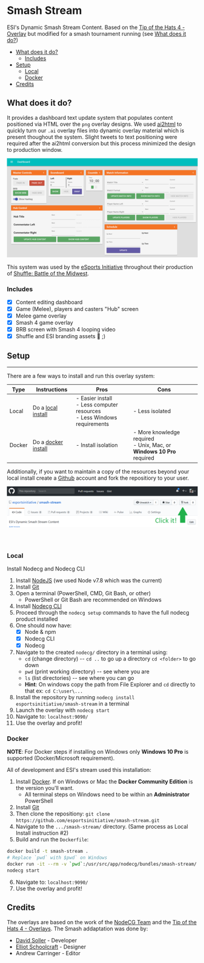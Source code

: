 # Smash Stream

ESI's Dynamic Smash Stream Content. Based on the [Tip of the Hats 4 - Overlay](https://github.com/TipoftheHats/toth4-overlay) but modified for a smash tournament running (see [What does it do?](#what-does-it-do))

<!-- TOC depthFrom:2 -->

- [What does it do?](#what-does-it-do)
    - [Includes](#includes)
- [Setup](#setup)
    - [Local](#local)
    - [Docker](#docker)
- [Credits](#credits)

<!-- /TOC -->

## What does it do?

It provides a dashboard text update system that populates content positioned via HTML over the `png` overlay designs. We used [ai2html](http://ai2html.org/) to quickly turn our `.ai` overlay files into dynamic overlay material which is present thoughout the system. Slight tweets to text positioning were required after the ai2html conversion but this process minimized the design to production window.

![Dashboard](readme-images/dashboard.png)

This system was used by the [eSports Initiative](http://esi.gg) throughout their production of [Shuffle: Battle of the Midwest](https://smash.gg/tournament/shuffle-battle-of-the-midwest).

### Includes

- [x] Content editing dashboard
- [x] Game (Melee), players and casters "Hub" screen
- [x] Melee game overlay
- [x] Smash 4 game overlay
- [x] BRB screen with Smash 4 looping video
- [x] Shuffle and ESI branding assets :tada: ;)

## Setup
---

There are a few ways to install and run this overlay system:

Type | Instructions | Pros | Cons
--- | --- | --- | ---
Local | Do a [local install](#local) | - Easier install <br> - Less computer resources <br> - Less Windows requirements | - Less isolated
Docker | Do a [docker install](#docker) | - Install isolation | - More knowledge required <br> - Unix, Mac, or **Windows 10 Pro** required

Additionally, if you want to maintain a copy of the resources beyond your local install create a [Github](https://github.com/) account and fork the repositiory to your user. <div style="height:150px;">![Github Fork](readme-images/github-fork.png)</div>


### Local

Install Nodecg and Nodecg CLI

1. Install [NodeJS](https://nodejs.org/) (we used Node v7.8 which was the current)
2. Install [Git](https://git-scm.com/)
3. Open a terminal (PowerShell, CMD, Git Bash, or other)
	- PowerShell or Git Bash are recommended on Windows
4. Install [Nodecg CLI](https://www.npmjs.com/package/nodecg-cli)
5. Proceed through the `nodecg setup` commands to have the full nodecg product installed
6. One should now have:
	- [x] Node & npm
	- [x] Nodecg CLI
	- [x] Nodecg
6. Navigate to the created `nodecg/` directory in a terminal using:
	- `cd` (change directory) -- `cd ..` to go up a directory `cd <folder>` to go down
	- `pwd` (print working directory) -- see where you are
	- `ls` (list directories) -- see where you can go
	- **Hint**: On windows copy the path from File Explorer and `cd` directly to that ex: `cd C:\user\...`
7. Install the repository by running `nodecg install esportsinitiative/smash-stream` in a terminal
8. Launch the overlay with `nodecg start`
9. Navigate to: `localhost:9090/`
10. Use the overlay and profit!

### Docker

**NOTE**: For Docker steps if installing on Windows only **Windows 10 Pro** is supported (Docker/Microsoft requirement).

All of development and ESI's stream used this installation:

1. Install [Docker](https://www.docker.com/). If on Windows or Mac the **Docker Community Edition** is the version you'll want.
	- All terminal steps on Windows need to be within an **Administrator** PowerShell
2. Install [Git](https://git-scm.com/)
3. Then clone the repositiony: `git clone https://github.com/esportsinitiative/smash-stream.git`
4. Navigate to the `.../smash-stream/` directory. (Same process as Local Install instruction #2)
5. Build and run the `Dockerfile`:

```bash
docker build -t smash-stream .
# Replace `pwd` with $pwd` on Windows
docker run -it --rm -v `pwd`:/usr/src/app/nodecg/bundles/smash-stream/ -p 9090:9090 smash-stream bash
nodecg start
```

6. Navigate to: `localhost:9090/`
7. Use the overlay and profit!

## Credits

The overlays are based on the work of the [NodeCG Team](http://nodecg.com/) and the [Tip of the Hats 4 - Overlays](https://github.com/TipoftheHats/toth4-overlay). The Smash addaptation was done by:

- [David Soller](https://github.com/3ygun) - Developer
- [Elliot Schoolcraft]() - Designer
- Andrew Carringer - Editor
